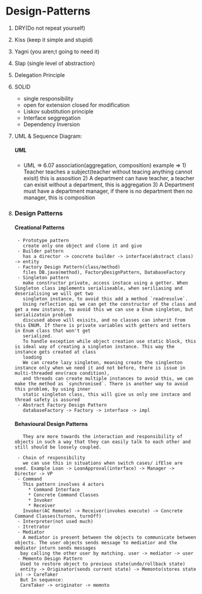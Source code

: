 # Design-Patterns

1) DRY(Do not repeat yourself)
2) Kiss (keep it simple and stupid)
3) Yagni (you aren;t going to need it)
4) Slap (single level of abstraction)
5) Delegation Principle
6) SOLID 
   - single responsibility
   - open for extension closed for modification
   - Liskov substitution principle
   - Interface seggregation
   - Dependency Inversion
7) UML & Sequence Diagram: 
   ##### UML
   - UML => 6.07 association(aggregation, composition)
          example => 1) Teacher teaches a subject(teacher without teacing anything cannot exisit) this is assosition
                     2) A department can have teacher, a teacher can exisit without a department, this is aggregation
                     3) A Department must have a department manager, if there is no department then no manager, this is composition  
9) ### Design Patterns

      #### Creational Patterns
      
        - Prototype pattern
          create only one object and clone it and give
        - Builder pattern
          has a director -> concrete builder -> interface(abstract class) -> entity
        - Factory Design Pattern(class/method)
          files DB.java(method), FactoryDesignPattern, DatabaseFactory
        - Singleton pattern
          make constructor private, access instace using a getter. When Singleton class implements serialiseable, when seriliasing and deserialising we will get two
          singleton instance, to avoid this add a method `readresolve`. 
          Using reflection api we can get the constructor of the class and get a new instance, to avoid this we can use a Enum singleton, but serializatoin problem
          discused above will exisits, and no classes can inherit from this ENUM. If there is private variables with getters and setters in Enum class that won't get
          serialized. 
          To handle exception while object creation use static block, this is ideal way of creating a singleton instance. This way the instance gets created at class
          loading
          We can create lazy singleton, meaning create the singlenton instance only when we need it and not before, there is issue in multi-threaded env(race condition),
          and threads can create multiple instances to avoid this, we can make the method as `synchronised`. There is another way to avoid this problem, by using inner
          static singleton class, this will give us only one instace and thread safety is assured
        - Abstract Factory Design Pattern
          databaseFactory -> Factory -> interface -> impl

     #### Behavioural Design Patterns 
          They are more towards the interaction and responsibility of objects in such a way that they can easily talk to each other and still should be loosely coupled.
   
        - Chain of responsibility
          we can use this in situations when switch cases/ ifElse are used. Example Loan -> LoanApproval(interface) -> Manager -> Director -> VP
        - Command
          This pattern involves 4 actors
            * Command Interface
            * Concrete Command Classes
            * Invoker
            * Receiver  
          Invoker(AC Remote) -> Receiver(invokes execute) -> Concrete Command Classes(turnon, turnOff)
        - Interpreter(not used much)
        - Itretrator
        - Mediator
          A mediator is present between the objects to communicate between objects. The user objects sends message to mediatior and the mediator inturn sends messages
         bay calling the other user by matching. user -> mediator -> user
        - Memento Design Pattern
         Used to restore object to previous state(undo/rollback state)
         entity -> Originator(sends current state) -> Memonto(stores state in) -> CareTaker
         But In sequence: 
         CareTaker -> originator -> memnto 
